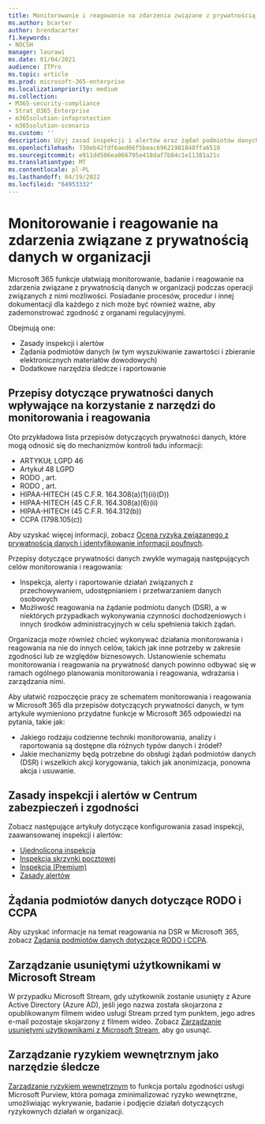 ```yaml
---
title: Monitorowanie i reagowanie na zdarzenia związane z prywatnością danych w organizacji
ms.author: bcarter
author: brendacarter
f1.keywords:
- NOCSH
manager: laurawi
ms.date: 01/04/2021
audience: ITPro
ms.topic: article
ms.prod: microsoft-365-enterprise
ms.localizationpriority: medium
ms.collection:
- M365-security-compliance
- Strat_O365_Enterprise
- m365solution-infoprotection
- m365solution-scenario
ms.custom: ''
description: Użyj zasad inspekcji i alertów oraz żądań podmiotów danych, aby monitorować zdarzenia dotyczące danych osobowych i reagować na nie.
ms.openlocfilehash: 730eb42fdf6aed66f5beac69621981848ffa6510
ms.sourcegitcommit: e911dd506ea066795e418daf7b84c1e11381a21c
ms.translationtype: MT
ms.contentlocale: pl-PL
ms.lasthandoff: 04/19/2022
ms.locfileid: "64953332"
---
```

# <a name="monitor-and-respond-to-data-privacy-incidents-in-your-organization"></a>Monitorowanie i reagowanie na zdarzenia związane z prywatnością danych w organizacji

Microsoft 365 funkcje ułatwiają monitorowanie, badanie i reagowanie na zdarzenia związane z prywatnością danych w organizacji podczas operacji związanych z nimi możliwości. Posiadanie procesów, procedur i innej dokumentacji dla każdego z nich może być również ważne, aby zademonstrować zgodność z organami regulacyjnymi.

Obejmują one: 

- Zasady inspekcji i alertów
- Żądania podmiotów danych (w tym wyszukiwanie zawartości i zbieranie elektronicznych materiałów dowodowych)
- Dodatkowe narzędzia śledcze i raportowanie

## <a name="data-privacy-regulations-impacting-the-use-of-monitoring-and-response-tools"></a>Przepisy dotyczące prywatności danych wpływające na korzystanie z narzędzi do monitorowania i reagowania

Oto przykładowa lista przepisów dotyczących prywatności danych, które mogą odnosić się do mechanizmów kontroli ładu informacji:

- ARTYKUŁ LGPD 46
- Artykuł 48 LGPD
- RODO , art.
- RODO , art.
- HIPAA-HITECH (45 C.F.R. 164.308(a)(1)(ii)(D))
- HIPAA-HITECH (45 C.F.R. 164.308(a)(6)(ii)
- HIPAA-HITECH (45 C.F.R. 164.312(b))
- CCPA (1798.105(c))

Aby uzyskać więcej informacji, zobacz [Ocena ryzyka związanego z prywatnością danych i identyfikowanie informacji poufnych](information-protection-deploy-assess.md).

Przepisy dotyczące prywatności danych zwykle wymagają następujących celów monitorowania i reagowania:

- Inspekcja, alerty i raportowanie działań związanych z przechowywaniem, udostępnianiem i przetwarzaniem danych osobowych
- Możliwość reagowania na żądanie podmiotu danych (DSR), a w niektórych przypadkach wykonywania czynności dochodzeniowych i innych środków administracyjnych w celu spełnienia takich żądań.

Organizacja może również chcieć wykonywać działania monitorowania i reagowania na nie do innych celów, takich jak inne potrzeby w zakresie zgodności lub ze względów biznesowych. Ustanowienie schematu monitorowania i reagowania na prywatność danych powinno odbywać się w ramach ogólnego planowania monitorowania i reagowania, wdrażania i zarządzania nimi.

Aby ułatwić rozpoczęcie pracy ze schematem monitorowania i reagowania w Microsoft 365 dla przepisów dotyczących prywatności danych, w tym artykule wymieniono przydatne funkcje w Microsoft 365 odpowiedzi na pytania, takie jak: 

- Jakiego rodzaju codzienne techniki monitorowania, analizy i raportowania są dostępne dla różnych typów danych i źródeł?
- Jakie mechanizmy będą potrzebne do obsługi żądań podmiotów danych (DSR) i wszelkich akcji korygowania, takich jak anonimizacja, ponowna akcja i usuwanie.

## <a name="auditing-and-alert-policies-in-the-security-and-compliance-center"></a>Zasady inspekcji i alertów w Centrum zabezpieczeń i zgodności

Zobacz następujące artykuły dotyczące konfigurowania zasad inspekcji, zaawansowanej inspekcji i alertów:

- [Ujednolicona inspekcja](../compliance/search-the-audit-log-in-security-and-compliance.md)
- [Inspekcja skrzynki pocztowej](../compliance/enable-mailbox-auditing.md)
- [Inspekcja (Premium)](../compliance/advanced-audit.md)
- [Zasady alertów](../compliance/alert-policies.md)

## <a name="data-subject-requests-for-the-gdpr-and-ccpa"></a>Żądania podmiotów danych dotyczące RODO i CCPA

Aby uzyskać informacje na temat reagowania na DSR w Microsoft 365, zobacz [Żądania podmiotów danych dotyczące RODO i CCPA](/compliance/regulatory/gdpr-dsr-Office365).

## <a name="manage-deleted-users-in-microsoft-stream"></a>Zarządzanie usuniętymi użytkownikami w Microsoft Stream

W przypadku Microsoft Stream, gdy użytkownik zostanie usunięty z Azure Active Directory (Azure AD), jeśli jego nazwa została skojarzona z opublikowanym filmem wideo usługi Stream przed tym punktem, jego adres e-mail pozostaje skojarzony z filmem wideo. Zobacz [Zarządzanie usuniętymi użytkownikami z Microsoft Stream](/stream/managing-deleted-users), aby go usunąć.

## <a name="insider-risk-management-as-an-investigative-tool"></a>Zarządzanie ryzykiem wewnętrznym jako narzędzie śledcze

[Zarządzanie ryzykiem wewnętrznym](../compliance/insider-risk-management.md) to funkcja portalu zgodności usługi Microsoft Purview, która pomaga zminimalizować ryzyko wewnętrzne, umożliwiając wykrywanie, badanie i podjęcie działań dotyczących ryzykownych działań w organizacji.